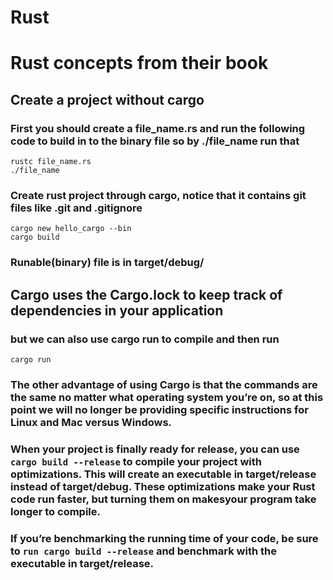 # Rust
# Rust concepts from their book

## Create a project without cargo
### First you should create a file_name.rs and run the following code to build in to the binary file so by ./file_name run that
```
rustc file_name.rs
./file_name
```

### Create rust project through cargo, notice that it contains git files like .git and .gitignore
```
cargo new hello_cargo --bin
cargo build
```
### Runable(binary) file is in target/debug/

## Cargo uses the Cargo.lock to keep track of dependencies in your application

### but we can also use cargo run to compile and then run
```
cargo run
```

### The other advantage of using Cargo is that the commands are the same no matter what operating system you’re on, so at this point we will no longer be providing specific instructions for Linux and Mac versus Windows.

### When your project is finally ready for release, you can use ```cargo build --release``` to compile your project with optimizations. This will create an executable in target/release instead of target/debug. These optimizations make your Rust code run faster, but turning them on makesyour program take longer to compile.

### If you’re benchmarking the running time of your code, be sure to ```run cargo build --release``` and benchmark with the executable in target/release.
